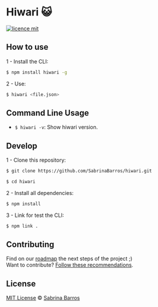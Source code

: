 # Hiwari :smiley_cat:

[![licence mit](https://img.shields.io/badge/licence-MIT-brightgreen.svg)](https://github.com/SabrinaBarros/hiwari/blob/master/LICENSE.md)


## How to use

1 - Install the CLI:

```sh
$ npm install hiwari -g
```

2 - Use:

```sh
$ hiwari <file.json>
```

## Command Line Usage

- `$ hiwari -v`: Show hiwari version.

## Develop

1 - Clone this repository:

```sh
$ git clone https://github.com/SabrinaBarros/hiwari.git
```

```sh
$ cd hiwari
```

2 - Install all dependencies:

```sh
$ npm install
```

3 - Link for test the CLI:

```sh
$ npm link .
```

## Contributing

Find on our [roadmap](https://github.com/SabrinaBarros/hiwari/issues/1) the next steps of the project ;)
<br>
Want to contribute? [Follow these recommendations](https://github.com/SabrinaBarros/hiwari/blob/master/CONTRIBUTING.md).

## License

[MIT License](https://github.com/SabrinaBarros/hiwari/blob/master/LICENSE.md) © [Sabrina Barros](https://github.com/SabrinaBarros)